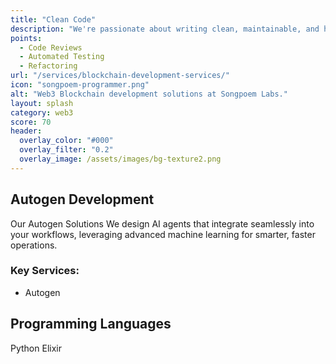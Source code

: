 ```yaml
---
title: "Clean Code"
description: "We're passionate about writing clean, maintainable, and high-quality code."
points:
  - Code Reviews
  - Automated Testing
  - Refactoring
url: "/services/blockchain-development-services/"
icon: "songpoem-programmer.png"
alt: "Web3 Blockchain development solutions at Songpoem Labs."
layout: splash
category: web3
score: 70
header:
  overlay_color: "#000"
  overlay_filter: "0.2"
  overlay_image: /assets/images/bg-texture2.png
---
```

## Autogen Development

Our Autogen Solutions
We design AI agents that integrate seamlessly into your workflows, leveraging advanced machine learning for smarter, faster operations.

### Key Services:
- Autogen

## Programming Languages
Python
Elixir